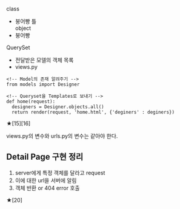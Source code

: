 class   
- 붕어빵 틀   
object   
- 붕어빵   

QuerySet   
- 전달받은 모델의 객체 목록   
- views.py
```
<!-- Model의 존재 알려주기 --> 
from models import Designer

<!-- Queryset을 Templates로 보내기 -->
def home(request):
  designers = Designer.objects.all()
  return render(request, 'home.html', {'deginers' : deginers})
```

★[15][16]

views.py의 변수와 urls.py의 변수는 같아야 한다.

## Detail Page 구현 정리   
1. server에게 특정 객체를 달라고 request
2. 이에 대한 url을 서버에 알림
3. 객체 반환 or 404 error 호출

★[20]
